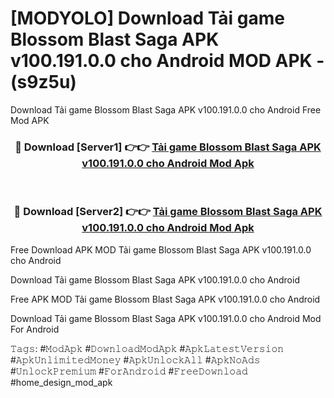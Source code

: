 # [MODYOLO] Download Tải game Blossom Blast Saga APK v100.191.0.0 cho Android MOD APK - (s9z5u)
Download Tải game Blossom Blast Saga APK v100.191.0.0 cho Android Free Mod APK

<div align="center">
<h3>🔴 Download [Server1] 👉👉 <a href="https://apk-comot.site?title=Tải_game_Blossom_Blast_Saga_APK_v100.191.0.0_cho_Android">Tải game Blossom Blast Saga APK v100.191.0.0 cho Android Mod Apk</a></h3><br>

<h3>🔴 Download [Server2] 👉👉 <a href="https://apk-comot.site?title=Tải_game_Blossom_Blast_Saga_APK_v100.191.0.0_cho_Android">Tải game Blossom Blast Saga APK v100.191.0.0 cho Android Mod Apk</a></h3>
</div>


Free Download APK MOD Tải game Blossom Blast Saga APK v100.191.0.0 cho Android

Download Tải game Blossom Blast Saga APK v100.191.0.0 cho Android 

Free APK MOD Tải game Blossom Blast Saga APK v100.191.0.0 cho Android 

Download Tải game Blossom Blast Saga APK v100.191.0.0 cho Android Mod For Android

𝚃𝚊𝚐𝚜: #𝙼𝚘𝚍𝙰𝚙𝚔 #𝙳𝚘𝚠𝚗𝚕𝚘𝚊𝚍𝙼𝚘𝚍𝙰𝚙𝚔 #𝙰𝚙𝚔𝙻𝚊𝚝𝚎𝚜𝚝𝚅𝚎𝚛𝚜𝚒𝚘𝚗 #𝙰𝚙𝚔𝚄𝚗𝚕𝚒𝚖𝚒𝚝𝚎𝚍𝙼𝚘𝚗𝚎𝚢 #𝙰𝚙𝚔𝚄𝚗𝚕𝚘𝚌𝚔𝙰𝚕𝚕 #𝙰𝚙𝚔𝙽𝚘𝙰𝚍𝚜 #𝚄𝚗𝚕𝚘𝚌𝚔𝙿𝚛𝚎𝚖𝚒𝚞𝚖 #𝙵𝚘𝚛𝙰𝚗𝚍𝚛𝚘𝚒𝚍 #𝙵𝚛𝚎𝚎𝙳𝚘𝚠𝚗𝚕𝚘𝚊𝚍 #home_design_mod_apk